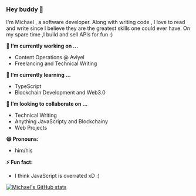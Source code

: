 ### Hey buddy 👋


I'm Michael , a software developer. Along with writing code , I love to read and write since I believe they are  the greatest skills one could ever have. On my spare time ,I build and sell APIs for fun :)



**🔭 I’m currently working on ...**
- Content Operations @ Aviyel
- Freelancing and Technical Writing

 **🌱 I’m currently learning ...**
 - TypeScript
 - Blockchain Development and Web3.0
 
**👯 I’m looking to collaborate on ...**
- Technical Writing 
- Anything JavaScripty and Blockchainy
- Web Projects

**😄 Pronouns:**
- him/his

**⚡ Fun fact:**
- I think JavaScript is overrated xD :) 


[![Michael's GitHub stats](https://github-readme-stats.vercel.app/api?username=masiedu4&show_icons=true&theme=radical )](https://github.com/masiedu4/github-readme-stats)
